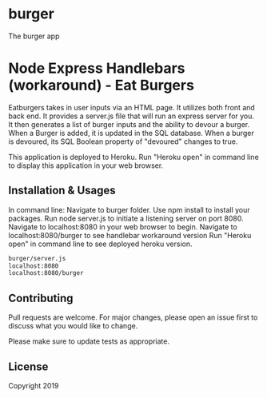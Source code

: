 # burger
The burger app


# Node Express Handlebars (workaround) - Eat Burgers

Eatburgers takes in user inputs via an HTML page. It utilizes both front and back end. It provides a server.js file that will run an express server for you. It then generates a list of burger inputs and the ability to devour a burger. When a Burger is added, it is updated in the SQL database. When a burger is devoured, its SQL Boolean property of "devoured" changes to true.  

This application is deployed to Heroku. Run "Heroku open" in command line to display this application in your web browser. 

## Installation & Usages

In command line:
Navigate to burger folder.
Use npm install to install your packages. 
Run node server.js to initiate a listening server on port 8080.
Navigate to localhost:8080 in your web browser to begin. 
Navigate to localhost:8080/burger to see handlebar workaround version
Run "Heroku open" in command line to see deployed heroku version. 


```bash
burger/server.js
localhost:8080
localhost:8080/burger
```

## Contributing
Pull requests are welcome. For major changes, please open an issue first to discuss what you would like to change.

Please make sure to update tests as appropriate.

## License
Copyright 2019